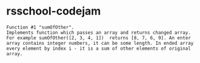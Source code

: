 # rsschool-codejam
    Function #1 "sumOfOther".
    Implements function which passes an array and returns changed array. For example sumOfOther([2, 3, 4, 1])  returns [8, 7, 6, 9]. An enter array contains integer numbers, it can be some length. In ended array every element by index i - it is a sum of other elements of original array.